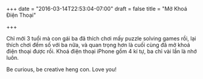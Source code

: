 +++
date = "2016-03-14T22:53:04-07:00"
draft = false
title = "Mở Khoá Điện Thoại"

+++

Chỉ mới 3 tuổi mà con gái ba đã thích chơi mấy puzzle solving games rồi, lại
thích chơi đếm số với ba nữa, và quan trọng hơn là cuối cùng đã mở khoá điện
thoại được rồi. Khoá điện thoại iPhone gồm 4 kí tự, ba chỉ vài lần là nhớ luôn.

Be curious, be creative heng con. Love you!


